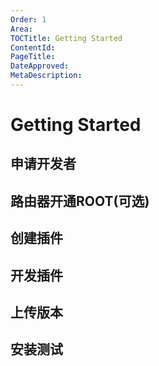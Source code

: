 ```yaml
---
Order: 1
Area: 
TOCTitle: Getting Started
ContentId: 
PageTitle: 
DateApproved: 
MetaDescription:
---
```



# Getting Started
## 申请开发者
## 路由器开通ROOT(可选)
## 创建插件
## 开发插件
## 上传版本
## 安装测试
